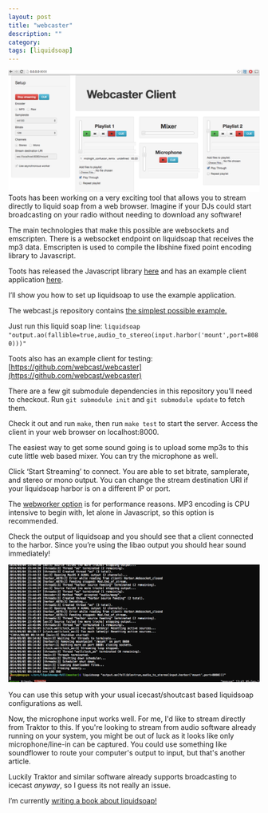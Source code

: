 ```yaml
---
layout: post
title: "webcaster"
description: ""
category:
tags: [liquidsoap]
---
```

![My helpful screenshot](/assets/images/webcaster_screenshot.png)
Toots has been working on a very exciting tool that allows you to stream directly to liquid soap from a web browser. Imagine if your DJs could start broadcasting on your radio without needing to download any software!

The main technologies that make this possible are websockets and emscripten. There is a websocket endpoint on liquidsoap that receives the mp3 data. Emscripten is used to compile the libshine fixed point encoding library to Javascript.

Toots has released the Javascript library
[here](https://github.com/webcast/webcast.js) and has an example client
application [here](https://github.com/webcast/webcaster).

I’ll show you how to set up liquidsoap to use the example application.

The webcast.js repository contains [the simplest possible example.](https://github.com/webcast/webcast.js)

Just run this liquid soap line:
`liquidsoap "output.ao(fallible=true,audio_to_stereo(input.harbor('mount',port=8080)))"`

Toots also has an example client for testing:
[https://github.com/webcast/webcaster](https://github.com/webcast/webcaster)

There are a few git submodule dependencies in this repository you’ll need to checkout. Run `git submodule init` and `git submodule update` to fetch them.

Check it out and run `make`, then run `make test` to start the server. Access the client in your web browser on localhost:8000.

The easiest way to get some sound going is to upload some mp3s to this cute little web based mixer.  You can try the microphone as well.

Click ‘Start Streaming’ to connect. You are able to set bitrate, samplerate, and
stereo or mono output. You can change the stream destination URI if your
liquidsoap harbor is on a different IP or port.

The [webworker option](http://www.html5rocks.com/en/tutorials/workers/basics/)
is for performance reasons. MP3 encoding is CPU intensive to begin with, let
alone in Javascript, so this option is recommended.

Check the output of liquidsoap and you should see that a client connected to the harbor. Since you’re using the libao output you should hear sound immediately!

![gif action](/assets/images/webcaster.gif)

You can use this setup with your usual icecast/shoutcast based liquidsoap configurations as well.

Now, the microphone input works well. For me, I'd like to stream directly from Traktor to this. If you're looking to stream from audio software already running on your system, you might be out of luck as it looks like only microphone/line-in can be captured. You could use something like soundflower to route your computer's output to input, but that's another article.

Luckily Traktor and similar software already supports broadcasting to icecast _anyway_, so I guess its not really an issue.

I’m currently [writing a book about liquidsoap!](https://leanpub.com/modernonlineradiowithliquidsoap)
